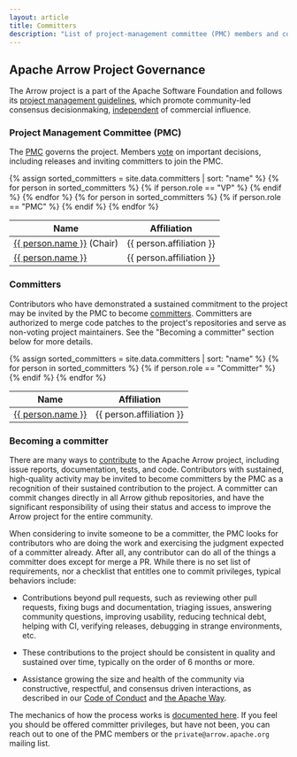 ```yaml
---
layout: article
title: Committers
description: "List of project-management committee (PMC) members and committers on the Apache Arrow project."
---
```

<!--
{% comment %}
Licensed to the Apache Software Foundation (ASF) under one or more
contributor license agreements.  See the NOTICE file distributed with
this work for additional information regarding copyright ownership.
The ASF licenses this file to you under the Apache License, Version 2.0
(the "License"); you may not use this file except in compliance with
the License.  You may obtain a copy of the License at

http://www.apache.org/licenses/LICENSE-2.0

Unless required by applicable law or agreed to in writing, software
distributed under the License is distributed on an "AS IS" BASIS,
WITHOUT WARRANTIES OR CONDITIONS OF ANY KIND, either express or implied.
See the License for the specific language governing permissions and
limitations under the License.
{% endcomment %}
-->

## Apache Arrow Project Governance

The Arrow project is a part of the Apache Software Foundation and follows
its [project management guidelines](https://www.apache.org/foundation/how-it-works.html#management),
which promote community-led consensus decisionmaking,
[independent](https://community.apache.org/projectIndependence.html) of
commercial influence.

### Project Management Committee (PMC)

The [PMC](https://www.apache.org/foundation/how-it-works.html#pmc-members)
governs the project. Members [vote](https://www.apache.org/foundation/voting.html)
on important decisions, including releases and inviting committers to join the PMC.

<table class="table table-striped"><thead>
<tr>
<th>Name</th>
<th>Affiliation</th>
</tr>
</thead><tbody>
  {% assign sorted_committers = site.data.committers | sort: "name" %}
  {% for person in sorted_committers %}
    {% if person.role == "VP" %}
  <tr>
    <td><a href="https://people.apache.org/phonebook.html?uid={{ person.alias }}">{{ person.name }}</a> (Chair)</td>
    <td>{{ person.affiliation }}</td>
  </tr>
    {% endif %}
  {% endfor %}
  {% for person in sorted_committers %}
    {% if person.role == "PMC" %}
  <tr>
    <td><a href="https://people.apache.org/phonebook.html?uid={{ person.alias }}">{{ person.name }}</a></td>
    <td>{{ person.affiliation }}</td>
  </tr>
    {% endif %}
  {% endfor %}
</tbody></table>

### Committers

Contributors who have demonstrated a sustained commitment to the
project may be invited by the PMC to become
[committers](https://www.apache.org/foundation/how-it-works.html#committers).
Committers are authorized to merge code patches to the project's
repositories and serve as non-voting project maintainers. See the
"Becoming a committer" section below for more details.

<table class="table table-striped"><thead>
<tr>
<th>Name</th>
<th>Affiliation</th>
</tr>
</thead><tbody>
  {% assign sorted_committers = site.data.committers | sort: "name" %}
  {% for person in sorted_committers %}
    {% if person.role == "Committer" %}
  <tr>
    <td><a href="https://people.apache.org/phonebook.html?uid={{ person.alias }}">{{ person.name }}</a></td>
    <td>{{ person.affiliation }}</td>
  </tr>
    {% endif %}
  {% endfor %}
</tbody></table>

### **Becoming a committer**

There are many ways to [contribute](https://arrow.apache.org/docs/developers/contributing.html)
to the Apache Arrow project, including issue reports,
documentation, tests, and code. Contributors with sustained, high-quality activity
may be invited to become committers by the PMC
as a recognition of their sustained
contribution to the project. A committer can commit
changes directly in all Arrow github repositories, and have the significant responsibility
of using their status and access to improve the Arrow project
for the entire community.

When considering to invite someone to be a committer, the PMC looks for
contributors who are doing the work and exercising the judgment expected
of a committer already. After all, any contributor can do all of the things a
committer does except for merge a PR. While there is no set list of
requirements, nor a checklist that entitles one to commit privileges,
typical behaviors include:

* Contributions beyond pull requests, such as reviewing other pull requests,
  fixing bugs and documentation, triaging issues, answering community
  questions, improving usability, reducing technical debt, helping
  with CI, verifying releases, debugging in strange environments, etc.

* These contributions to the project should be consistent in quality
  and sustained over time, typically on the order of 6 months or more.

* Assistance growing the size and health of the community via
  constructive, respectful, and consensus driven interactions, as
  described in our [Code of Conduct] and [the Apache Way].

The mechanics of how the process works is [documented here].  If you
feel you should be offered committer privileges, but have not been,
you can reach out to one of the PMC members or the `private@arrow.apache.org`
mailing list.


[documented here]: https://cwiki.apache.org/confluence/display/ARROW/Inviting+New+Committers+and+PMC+Members
[Code of Conduct]: https://www.apache.org/foundation/policies/conduct.html
[the Apache Way]: https://www.apache.org/theapacheway
